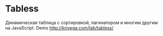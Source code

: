 Tabless
======
Динамическая таблица с сортировкой, пагинатором и многим другим на JavaScript.
Demo	http://krivega.com/lab/tabless/
